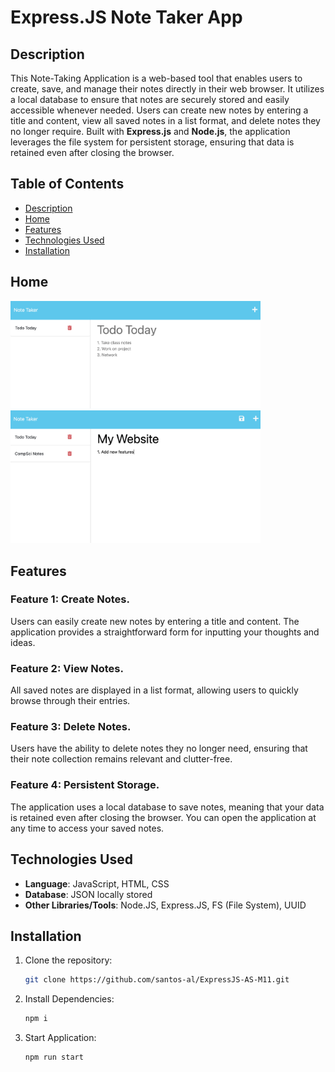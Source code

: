 # Express.JS Note Taker App

## Description
This Note-Taking Application is a web-based tool that enables users to create, save, and manage their notes directly in their web browser. It utilizes a local database to ensure that notes are securely stored and easily accessible whenever needed. Users can create new notes by entering a title and content, view all saved notes in a list format, and delete notes they no longer require. Built with <b>Express.js</b> and <b>Node.js</b>, the application leverages the file system for persistent storage, ensuring that data is retained even after closing the browser.


## Table of Contents

- [Description](#description)
- [Home](#home)
- [Features](#features)
- [Technologies Used](#technologies-used)
- [Installation](#installation)

## Home

<img src="./screenshots/view_note.png" alt="View Note" width="400" />

<img src="./screenshots/create_note.png" alt="Create Note" width="400" />

## Features

### **Feature 1**: Create Notes.

Users can easily create new notes by entering a title and content. The application provides a straightforward form for inputting your thoughts and ideas.

### **Feature 2**: View Notes.

All saved notes are displayed in a list format, allowing users to quickly browse through their entries.

### **Feature 3**: Delete Notes.

Users have the ability to delete notes they no longer need, ensuring that their note collection remains relevant and clutter-free.

### **Feature 4**: Persistent Storage.

The application uses a local database to save notes, meaning that your data is retained even after closing the browser. You can open the application at any time to access your saved notes.



## Technologies Used

- **Language**: JavaScript, HTML, CSS
- **Database**: JSON locally stored
- **Other Libraries/Tools**: Node.JS, Express.JS, FS (File System), UUID

## Installation

1. Clone the repository:
   ```bash
   git clone https://github.com/santos-al/ExpressJS-AS-M11.git
2. Install Dependencies:
   ```bash
   npm i
3. Start Application:
   ```bash
   npm run start
